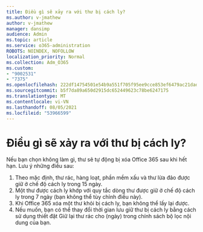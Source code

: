 ```yaml
---
title: Điều gì sẽ xảy ra với thư bị cách ly?
ms.author: v-jmathew
author: v-jmathew
manager: dansimp
audience: Admin
ms.topic: article
ms.service: o365-administration
ROBOTS: NOINDEX, NOFOLLOW
localization_priority: Normal
ms.collection: Adm_O365
ms.custom:
- "9002531"
- "7375"
ms.openlocfilehash: 222df14754501e54b9a551f705f95ee9cce853ef6479ac21dad4b01bdc5a96f8
ms.sourcegitcommit: b5f7da89a650d2915dc652449623c78be6247175
ms.translationtype: MT
ms.contentlocale: vi-VN
ms.lasthandoff: 08/05/2021
ms.locfileid: "53966599"
---
```

# <a name="what-happens-to-quarantined-messages"></a>Điều gì sẽ xảy ra với thư bị cách ly?

Nếu bạn chọn không làm gì, thư sẽ tự động bị xóa Office 365 sau khi hết hạn. Lưu ý những điều sau:

1. Theo mặc định, thư rác, hàng loạt, phần mềm xấu và thư lừa đảo được giữ ở chế độ cách ly trong 15 ngày.
2. Một thư được cách ly khớp với quy tắc dòng thư được giữ ở chế độ cách ly trong 7 ngày (bạn không thể tùy chỉnh điều này).
3. Khi Office 365 xóa một thư khỏi bị cách ly, bạn không thể lấy lại được.
4. Nếu muốn, bạn có thể thay đổi thời gian lưu giữ thư bị cách ly bằng cách sử dụng thiết đặt Giữ lại thư rác cho (ngày) trong chính sách bộ lọc nội dung của bạn.
